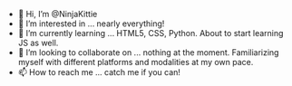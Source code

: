 - 👋 Hi, I’m @NinjaKittie
- 👀 I’m interested in ... nearly everything!
- 🌱 I’m currently learning ... HTML5, CSS, Python. About to start learning JS as well.
- 💞️ I’m looking to collaborate on ... nothing at the moment. Familiarizing myself with different platforms and modalities at my own pace.
- 📫 How to reach me ... catch me if you can!

<!---
NinjaKittie/NinjaKittie is a ✨ special ✨ repository because its `README.md` (this file) appears on your GitHub profile.
You can click the Preview link to take a look at your changes.
--->

